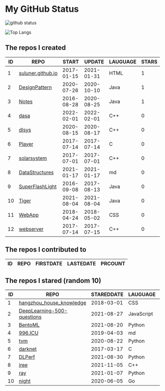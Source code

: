 # My GitHub Status

<img src="https://github-readme-stats-1.yihong0618.vercel.app/api?username=ThaddeusJiang&show_icons=true&&&hide_title=true&count_private=true" alt="github status" />

![Top Langs](https://github-readme-stats-1.yihong0618.vercel.app/api/top-langs/?username=ThaddeusJiang&layout=compact)

<!--START_SECTION:my_github-->
## The repos I created
| ID |                               REPO                                |   START    |   UPDATE   | LAUGUAGE | STARS |
|----|-------------------------------------------------------------------|------------|------------|----------|-------|
|  1 | [suluner.github.io](https://github.com/suluner/suluner.github.io) | 2017-01-15 | 2021-01-31 | HTML     |     1 |
|  2 | [DesignPattern](https://github.com/suluner/DesignPattern)         | 2020-07-26 | 2020-10-10 | Java     |     1 |
|  3 | [Notes](https://github.com/suluner/Notes)                         | 2016-08-28 | 2020-08-25 | Java     |     1 |
|  4 | [dasa](https://github.com/suluner/dasa)                           | 2022-02-01 | 2022-02-01 | C++      |     0 |
|  5 | [dlsys](https://github.com/suluner/dlsys)                         | 2020-08-15 | 2020-08-17 | C++      |     0 |
|  6 | [Player](https://github.com/suluner/Player)                       | 2017-07-14 | 2017-07-14 | C        |     0 |
|  7 | [solarsystem](https://github.com/suluner/solarsystem)             | 2017-07-01 | 2017-07-01 | C++      |     0 |
|  8 | [DataStructures](https://github.com/suluner/DataStructures)       | 2021-01-17 | 2021-01-17 | md       |     0 |
|  9 | [SuperFlashLight](https://github.com/suluner/SuperFlashLight)     | 2016-09-08 | 2017-08-13 | Java     |     0 |
| 10 | [Tiger](https://github.com/suluner/Tiger)                         | 2021-08-04 | 2021-08-04 | Java     |     0 |
| 11 | [WebApp](https://github.com/suluner/WebApp)                       | 2018-04-24 | 2018-05-02 | CSS      |     0 |
| 12 | [webserver](https://github.com/suluner/webserver)                 | 2017-07-14 | 2017-07-15 | C++      |     0 |

## The repos I contributed to
| ID | REPO | FIRSTDATE | LASTEDATE | PRCOUNT |
|----|------|-----------|-----------|---------|

## The repos I stared (random 10)
| ID |                                         REPO                                         | STAREDDATE |  LAUGUAGE  | LATESTUPDATE |
|----|--------------------------------------------------------------------------------------|------------|------------|--------------|
|  1 | [hangzhou_house_knowledge](https://github.com/houshanren/hangzhou_house_knowledge)   | 2018-03-01 | CSS        | 2022-04-02   |
|  2 | [DeepLearning-500-questions](https://github.com/scutan90/DeepLearning-500-questions) | 2021-08-27 | JavaScript | 2022-04-02   |
|  3 | [BentoML](https://github.com/bentoml/BentoML)                                        | 2021-08-20 | Python     | 2022-04-01   |
|  4 | [996.ICU](https://github.com/996icu/996.ICU)                                         | 2019-04-03 | md         | 2022-04-03   |
|  5 | [tvm](https://github.com/tqchen/tvm)                                                 | 2020-08-22 | Python     | 2021-11-17   |
|  6 | [darknet](https://github.com/pjreddie/darknet)                                       | 2017-03-17 | C          | 2022-04-02   |
|  7 | [DLPerf](https://github.com/Oneflow-Inc/DLPerf)                                      | 2021-08-30 | Python     | 2022-04-01   |
|  8 | [iree](https://github.com/google/iree)                                               | 2021-11-05 | C++        | 2022-04-02   |
|  9 | [ray](https://github.com/ray-project/ray)                                            | 2021-01-07 | Python     | 2022-04-03   |
| 10 | [night](https://github.com/talkgo/night)                                             | 2020-06-05 | Go         | 2022-04-02   |

<!--END_SECTION:my_github-->